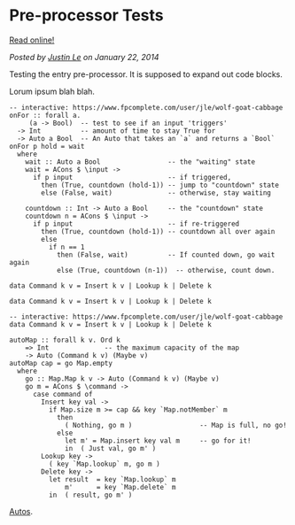 Pre-processor Tests
===================

[Read online!](http://home.jle0.com:4111/entry/preprocessor-tests.html)

*Posted by [Justin Le](http://home.jle0.com:4111/) on January 22, 2014*

Testing the entry pre-processor. It is supposed to expand out code
blocks.

Lorum ipsum blah blah.

``` {.haskell}
-- interactive: https://www.fpcomplete.com/user/jle/wolf-goat-cabbage
onFor :: forall a.
     (a -> Bool)  -- test to see if an input 'triggers'
  -> Int          -- amount of time to stay True for
  -> Auto a Bool  -- An Auto that takes an `a` and returns a `Bool`
onFor p hold = wait
  where
    wait :: Auto a Bool                 -- the "waiting" state
    wait = ACons $ \input ->
      if p input                        -- if triggered,
        then (True, countdown (hold-1)) -- jump to "countdown" state
        else (False, wait)              -- otherwise, stay waiting

    countdown :: Int -> Auto a Bool     -- the "countdown" state
    countdown n = ACons $ \input ->
      if p input                        -- if re-triggered
        then (True, countdown (hold-1)) -- countdown all over again
        else
          if n == 1
            then (False, wait)          -- If counted down, go wait again
            else (True, countdown (n-1))  -- otherwise, count down.

```

``` {.haskell}
data Command k v = Insert k v | Lookup k | Delete k

```

``` {.haskell}
data Command k v = Insert k v | Lookup k | Delete k
```

``` {.haskell}
-- interactive: https://www.fpcomplete.com/user/jle/wolf-goat-cabbage
data Command k v = Insert k v | Lookup k | Delete k

autoMap :: forall k v. Ord k
    => Int              -- the maximum capacity of the map
    -> Auto (Command k v) (Maybe v)
autoMap cap = go Map.empty
  where
    go :: Map.Map k v -> Auto (Command k v) (Maybe v)
    go m = ACons $ \command ->
      case command of
        Insert key val ->
          if Map.size m >= cap && key `Map.notMember` m
            then
              ( Nothing, go m )                 -- Map is full, no go!
            else
              let m' = Map.insert key val m     -- go for it!
              in  ( Just val, go m' )
        Lookup key ->
          ( key `Map.lookup` m, go m )
        Delete key ->
          let result  = key `Map.lookup` m
              m'      = key `Map.delete` m
          in  ( result, go m' )

```

[Autos](/not-found).

<!-- ~~~haskell -->
<!-- !!!machines/Auto.hs -->
<!-- ~~~ -->
<!-- !!!*machines/Auto.hs "autoMap ::" -->

